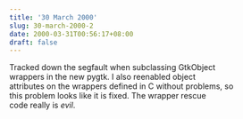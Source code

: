 ```yaml
---
title: '30 March 2000'
slug: 30-march-2000-2
date: 2000-03-31T00:56:17+08:00
draft: false
---
```


Tracked down the segfault when subclassing GtkObject\
wrappers in the new pygtk. I also reenabled object\
attributes on the wrappers defined in C without problems, so\
this problem looks like it is fixed. The wrapper rescue\
code really is *evil*.
